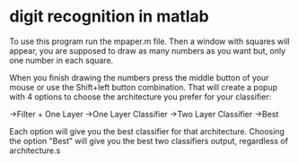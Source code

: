 # digit recognition in matlab

To use this program run the mpaper.m file. Then a window with squares will appear, you are supposed to draw as many numbers as you want but, only one number in each square. 

When you finish drawing the numbers press the middle button of your mouse or use the Shift+left button combination. That will create a popup with 4 options to choose the architecture you prefer for your classifier:

->Filter + One Layer
->One Layer Classifier
->Two Layer Classifier
->Best


Each option will give you the best classifier for that architecture. Choosing the option "Best" will give you the best two classifiers output, regardless of architecture.s